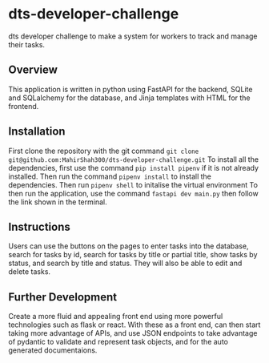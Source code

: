 # dts-developer-challenge
dts developer challenge to make a system for workers to track and manage their tasks.

## Overview
This application is written in python using FastAPI for the backend, SQLite and SQLalchemy for the database, 
and Jinja templates with HTML for the frontend.

## Installation
First clone the repository with the git command `git clone git@github.com:MahirShah300/dts-developer-challenge.git`
To install all the dependencies, first use the command `pip install pipenv` if it is not already installed.
Then run the command `pipenv install` to install the dependencies. Then run `pipenv shell` to initalise the virtual environment
To then run the application, use the command `fastapi dev main.py` then follow the link shown in the terminal.

## Instructions
Users can use the buttons on the pages to enter tasks into the database, search for tasks by id,
search for tasks by title or partial title, show tasks by status, and search by title and status.
They will also be able to edit and delete tasks. 

## Further Development
Create a more fluid and appealing front end using more powerful technologies such as flask or react.
With these as a front end, can then start taking more advantage of APIs, and use JSON endpoints to take advantage of pydantic to validate and represent task objects, and for the auto generated documentaions.
